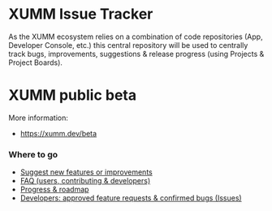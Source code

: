 # XUMM Issue Tracker

As the XUMM ecosystem relies on a combination of code repositories (App, Developer Console, etc.) this central repository will be used to centrally track bugs, improvements, suggestions &amp; release progress (using Projects & Project Boards).

# XUMM public beta

More information:
 - https://xumm.dev/beta

### Where to go

- [Suggest new features or improvements](https://xrpl-labs.canny.io/xumm)
- [FAQ (users, contributing & developers)](https://support.xumm.app/)
- [Progress & roadmap](https://github.com/XRPL-Labs/XUMM-Issue-Tracker/projects)
- [Developers: approved feature requests & confirmed bugs (Issues)](https://github.com/XRPL-Labs/XUMM-Issue-Tracker/issues)

